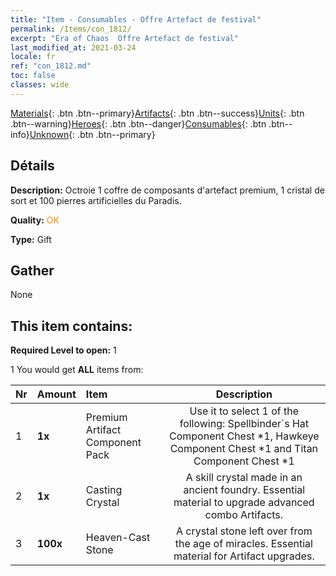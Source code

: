 ```yaml
---
title: "Item - Consumables - Offre Artefact de festival"
permalink: /Items/con_1812/
excerpt: "Era of Chaos  Offre Artefact de festival"
last_modified_at: 2021-03-24
locale: fr
ref: "con_1812.md"
toc: false
classes: wide
---
```

 [Materials](/fr/Items/){: .btn .btn--primary}[Artifacts](/fr/Items/Artifacts/){: .btn .btn--success}[Units](/fr/Items/Units/){: .btn .btn--warning}[Heroes](/fr/Items/Heroes/){: .btn .btn--danger}[Consumables](/fr/Items/Consumables/){: .btn .btn--info}[Unknown](/fr/Items/Unknown/){: .btn .btn--primary}

## Détails
 **Description:** Octroie 1 coffre de composants d'artefact premium, 1 cristal de sort et 100 pierres artificielles du Paradis.

 **Quality:** <span style="color: #FF8C00">OK</span>

 **Type:** Gift

## Gather

  None

## This item contains:

 **Required Level to open:** 1

 1 You would get **ALL** items  from:

  | Nr | Amount |     Item    | Description |
  |:---|:-------|:------------|:-----------:|
  | 1 |  **1x** | Premium Artifact Component Pack | Use it to select 1 of the following: Spellbinder`s Hat Component Chest *1, Hawkeye Component Chest *1 and Titan Component Chest *1  | 
  | 2 |  **1x** | Casting Crystal | A skill crystal made in an ancient foundry. Essential material to upgrade advanced combo Artifacts.  | 
  | 3 |  **100x** | Heaven-Cast Stone | A crystal stone left over from the age of miracles. Essential material for Artifact upgrades.  | 
